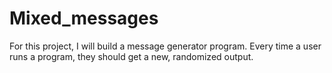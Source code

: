 # Mixed_messages

For this project, I will build a message generator program. Every time a user runs a program, they should get a new, randomized output.
